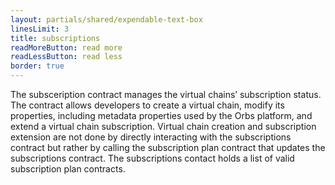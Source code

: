 ```yaml
---
layout: partials/shared/expendable-text-box
linesLimit: 3
title: subscriptions
readMoreButton: read more
readLessButton: read less
border: true
---
```


The subsceription contract manages the virtual chains’ subscription status. The contract allows developers to create a virtual chain, modify its properties, including metadata properties used by the Orbs platform, and extend a virtual chain subscription. Virtual chain creation and subscription extension are not done by directly interacting with the subscriptions contract but rather by calling the subscription plan contract that updates the subscriptions contract. The subscriptions contact holds a list of valid subscription plan contracts.
